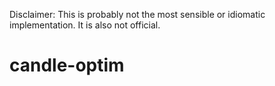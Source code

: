 Disclaimer: This is probably not the most sensible or idiomatic implementation. It is also not official.
# candle-optim
 
